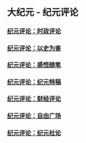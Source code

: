 ## 大纪元 - 纪元评论

#### [纪元评论：时政评论](indexes/nsc1025/README.md?11220330)
#### [纪元评论：以史为鉴](indexes/nsc1028/README.md?11220330)
#### [纪元评论：感悟随笔](indexes/nsc1035/README.md?11220330)
#### [纪元评论：纪元特稿](indexes/nsc424/README.md?11220330)
#### [纪元评论：财经评论](indexes/nsc1026/README.md?11220330)
#### [纪元评论：自由广场](indexes/nsc993/README.md?11220330)
#### [纪元评论：纪元社论](indexes/nsc422/README.md?11220330)
